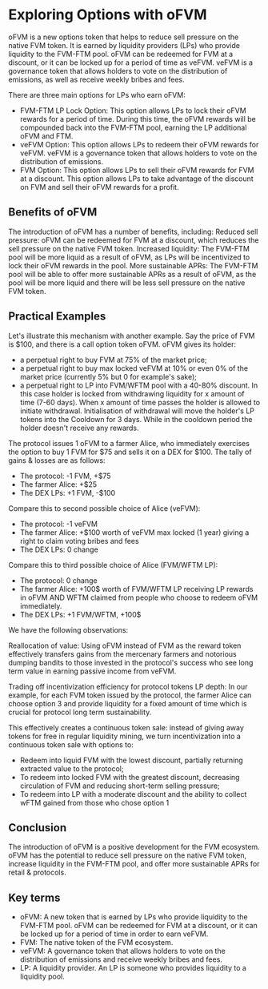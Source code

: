 # Exploring Options with oFVM
oFVM is a new options token that helps to reduce sell pressure on the native FVM token. It is earned by liquidity providers (LPs) who provide liquidity to the FVM-FTM pool. oFVM can be redeemed for FVM at a discount, or it can be locked up for a period of time as veFVM. veFVM is a governance token that allows holders to vote on the distribution of emissions, as well as receive weekly bribes and fees.

There are three main options for LPs who earn oFVM:
 - FVM-FTM LP Lock Option: This option allows LPs to lock their oFVM rewards for a period of time. During this time, the oFVM rewards will be compounded back into the FVM-FTM pool, earning the LP additional oFVM and FTM.
 - veFVM Option: This option allows LPs to redeem their oFVM rewards for veFVM. veFVM is a governance token that allows holders to vote on the distribution of emissions.
 - FVM Option: This option allows LPs to sell their oFVM rewards for FVM at a discount. This option allows LPs to take advantage of the discount on FVM and sell their oFVM rewards for a profit.

## Benefits of oFVM
The introduction of oFVM has a number of benefits, including:
Reduced sell pressure: oFVM can be redeemed for FVM at a discount, which reduces the sell pressure on the native FVM token.
Increased liquidity: The FVM-FTM pool will be more liquid as a result of oFVM, as LPs will be incentivized to lock their oFVM rewards in the pool.
More sustainable APRs: The FVM-FTM pool will be able to offer more sustainable APRs as a result of oFVM, as the pool will be more liquid and there will be less sell pressure on the native FVM token.

## Practical Examples
Let's illustrate this mechanism with another example. Say the price of FVM is $100, and there is a call option token oFVM. oFVM gives its holder:

 - a perpetual right to buy FVM at 75% of the market price;
 - a perpetual right to buy max locked veFVM at 10% or even 0% of the market price (currently 5% but 0 for example's sake);
 - a perpetual right to LP into FVM/WFTM pool with a 40-80% discount. In this case holder is locked from withdrawing liquidity for x amount of time (7-60 days). When x amount of time passes the holder is allowed to initiate withdrawal. Initialisation of withdrawal will move the holder's LP tokens into the Cooldown for 3 days. While in the cooldown period the holder doesn't receive any rewards.

The protocol issues 1 oFVM to a farmer Alice, who immediately exercises the option to buy 1 FVM for $75 and sells it on a DEX for $100. The tally of gains & losses are as follows:

 - The protocol: -1 FVM, +$75
 - The farmer Alice: +$25
 - The DEX LPs: +1 FVM, -$100

Compare this to second possible choice of Alice (veFVM):

 - The protocol: -1 veFVM
 - The farmer Alice: +$100 worth of veFVM max locked (1 year) giving a right to claim voting bribes and fees
 - The DEX LPs: 0 change

Compare this to third possible choice of Alice (FVM/WFTM LP):

 - The protocol: 0 change
 - The farmer Alice: +100$ worth of FVM/WFTM LP receiving LP rewards in oFVM AND WFTM claimed from people who choose to redeem oFVM immediately.
 - The DEX LPs: +1 FVM/WFTM, +100$

We have the following observations:

Reallocation of value: Using oFVM instead of FVM as the reward token effectively transfers gains from the mercenary farmers and notorious dumping bandits to those invested in the protocol's success who see long term value in earning passive income from veFVM.

Trading off incentivization efficiency for protocol tokens LP depth: In our example, for each FVM token issued by the protocol, the farmer Alice can choose option 3 and provide liquidity for a fixed amount of time which is crucial for protocol long term sustainability.

This effectively creates a continuous token sale: instead of giving away tokens for free in regular liquidity mining, we turn incentivization into a continuous token sale with options to: 
 - Redeem into liquid FVM with the lowest discount, partially returning extracted value to the protocol;
 - To redeem into locked FVM with the greatest discount, decreasing circulation of FVM and reducing short-term selling pressure; 
 - To redeem into LP with a moderate discount and the ability to collect wFTM gained from those who chose option 1

## Conclusion
The introduction of oFVM is a positive development for the FVM ecosystem. oFVM has the potential to reduce sell pressure on the native FVM token, increase liquidity in the FVM-FTM pool, and offer more sustainable APRs for retail & protocols.

## Key terms
 - oFVM: A new token that is earned by LPs who provide liquidity to the FVM-FTM pool. oFVM can be redeemed for FVM at a discount, or it can be locked up for a period of time in order to earn veFVM.
 - FVM: The native token of the FVM ecosystem.
 - veFVM: A governance token that allows holders to vote on the distribution of emissions and receive weekly bribes and fees.
 - LP: A liquidity provider. An LP is someone who provides liquidity to a liquidity pool.